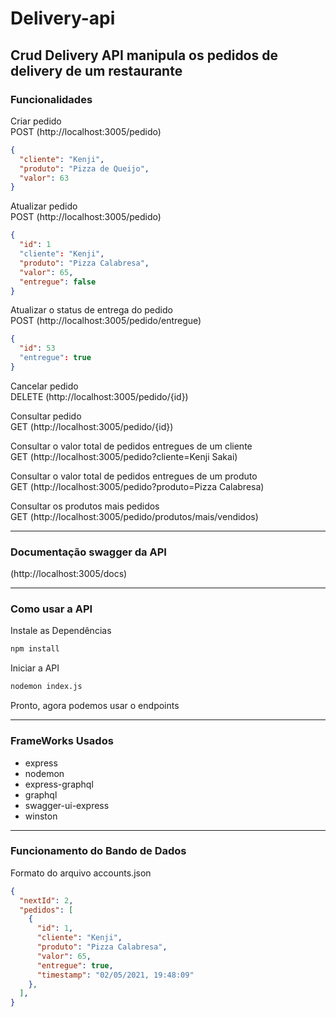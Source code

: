 # Delivery-api

## Crud Delivery API manipula os pedidos de delivery de um restaurante

### Funcionalidades

Criar pedido<br>
POST (http://localhost:3005/pedido)

```json
{
  "cliente": "Kenji",
  "produto": "Pizza de Queijo",
  "valor": 63
}
```

Atualizar pedido<br>
POST (http://localhost:3005/pedido)

```json
{
  "id": 1
  "cliente": "Kenji",
  "produto": "Pizza Calabresa",
  "valor": 65,
  "entregue": false
}
```

Atualizar o status de entrega do pedido<br>
POST (http://localhost:3005/pedido/entregue)

```json
{
  "id": 53
  "entregue": true
}
```
Cancelar pedido<br>
DELETE (http://localhost:3005/pedido/{id})

Consultar pedido<br>
GET (http://localhost:3005/pedido/{id})

Consultar o valor total de pedidos entregues de um cliente<br>
GET (http://localhost:3005/pedido?cliente=Kenji Sakai)

Consultar o valor total de pedidos entregues de um produto<br>
GET (http://localhost:3005/pedido?produto=Pizza Calabresa)

Consultar os produtos mais pedidos<br>
GET (http://localhost:3005/pedido/produtos/mais/vendidos)


---

### Documentação swagger da API

(http://localhost:3005/docs)

---

### Como usar a API

Instale as Dependências

```bash
npm install
```

Iniciar a API

```bash
nodemon index.js
```

Pronto, agora podemos usar o endpoints

---

### FrameWorks Usados

- express
- nodemon
- express-graphql
- graphql
- swagger-ui-express
- winston

---

### Funcionamento do Bando de Dados

Formato do arquivo accounts.json

```json
{
  "nextId": 2,
  "pedidos": [
    {
      "id": 1,
      "cliente": "Kenji",
      "produto": "Pizza Calabresa",
      "valor": 65,
      "entregue": true,
      "timestamp": "02/05/2021, 19:48:09"
    },
  ],
}
```
